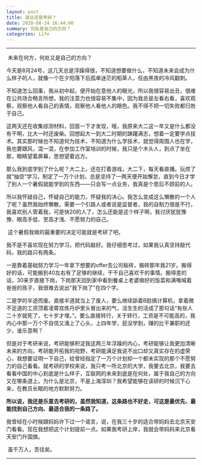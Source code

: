 ```yaml
---
layout: post
title: 就业还是考研？
date: 2020-08-24 16:44:00
summary: 何处是自己的方向？
categories: Life
---
```




---

​	未来在何方，何处又是自己的方向？

​	今天是8月24号，这几天总是浮躁得很，不知道想要做什么，不知道未来会成为什么样子的人，就像一个在夕阳落下后孤单迷茫的稻草人，任由黑夜的冷风戳刺。

​	不知道怎么回事，我从初中起，便开始在意他人的眼光，所以我很容易出丑，很难在公共场合畅言所想，我的注意力也很容易不集中，因为我总是左看右看，喜欢观察，观察他人看自己的表情，观察他人看他人的眼色。我不得不把一切失败都归咎于自己。

​	这两天还在收集综测材料，回首一下才发现，哦，我原来大二这一年又是什么都没有干啊，比大一时还废柴。回想起大一到大二时期的踌躇满志，想着一定要学点技术。其实那时候也不知道何为技术，不知道为什么学技术，就觉得周围人也在学，我也要跟风，混一混，在参加工作室培训的时候，我只是个木头人，到点了坐在那，眼睛望着屏幕，思想望着远方。

​	那么我到底学到了什么呢？大二上，还在打着游戏，大二下，每天看直播。玩烦了就“抽空”学习，制定了一万个计划，总是坚持了一两天便开始懈怠，直到今日才学了别人一个暑假就能学到的东西——只会写一点业务，我真是个思后不顾前的人。

​	所以我怀疑自己，怀疑自己的能力，怀疑我的决心。我怎么变成这么懒散的一个人了呢？虽然我始终懒散，需要一个引路人或者说是监督者，我的自制力很是不行，我喜欢别人管着我，可是快20的人了，怎么还能是这个样子啊，我讨厌犹犹豫豫、眼高手低、至高才浅、不愿努力的自己。

​	这个暑假我做的最重要的决定可能就是考研了吧。

​	我不是不喜欢现在努力学习，把代码敲好。我仔细思考过，如果我认真坚持敲代码，我的路只有两条。

​	一是靠着基础努力学习一年拿下想要的offer去公司板砖，搬砖那年我21岁。搬得好的话，可能搬到40左右有了足够的继续，干干自己喜欢干的事情。搬得差的话，30来岁直接下岗，下岗那天回到家中看到餐桌上老婆做好的饭菜和满嘴喊着爸爸的孩子，我很难去说出"我下岗了"在四个字。

​	二是学的半途而废。直接半道就当上了废人，要么继续舔着B脸搞计算机，拿着微不足道的工资顶着凌霄宫炼丹炉里头冒出来的气，活生生的活成了那句话“有些人二十岁就死了，七十岁才埋。”。要么直接转行，关于转行，工资是不可能高的，我内心中那一万个不自信又涌上了心头，上四年学，屁没学到，赚的比干兼职的还少，谁乐意啊？

​	但是对于考研来说，考研能够积淀我这两三年浮躁的内心，考研能够让我更加清晰未来的方向，考研能开拓我的视野，考研能满足我说不出口却又真实存在的虚荣心，我想要证明一下自己，给曾经指定了一万个计划却一个都未实现的那个不愿努力的自己看看。就考研的学校来说，我只考一所北京的大学，我要去北京，我要去看看中国的中心到底是什么样子，互联网的未来到底是在何处，属于我自己的方向又在哪条道上。为什么是北京，不是上海深圳？我希望能够在读研的时候沉下心来，在教员长眠的地方默默努力。

​	**所以说，我还是乐意去考研的，虽然我知道，这条路也不好走，可这是最优先、最能找到自己方向、最适合我的一条路了。**

​	我曾经在小时候跟妈妈许下过一个诺言，说，在我三十岁的适合带妈妈去北京天安门看看。现在我想把这个计划提前一点。如果我考研上岸，我就会带妈妈来北京看天安门升国旗。

​	虽千万人，吾往矣。

---



